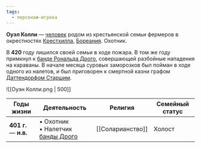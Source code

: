 ```yaml
---
tags:
  - персонаж-игрока
---
```

**Оуэл Колли** — [человек](Люди) родом из крестьянской семьи фермеров в окрестностях [Крестхилла](Крестхилл), [Бореания](Бореания). Охотник. 

В **420** году лишился своей семьи в ходе пожара. В том же году примкнул к [банде Рональда Дрого](Банда%20Рональда%20Дрого.md), совершающей разбойные нападения на караваны. В начале месяца суровых заморозков был пойман в ходе одного из налетов, и был приговорен к смертной казни графом [Даттендорфом Старшим](Даттендорф%20Старший).

![[Оуэн Колли.png | 500]]

| Годы жизни             | Деятельность                                                    | Религия          | Семейный статус |
| ---------------------- | --------------------------------------------------------------- | ---------------- | --------------- |
| **401  г.** — **н.в.** | • Охотник<br>• Налетчик [банды Дрого](Банда%20Рональда%20Дрого.md) | [[Соларианство]] | Холост          |
